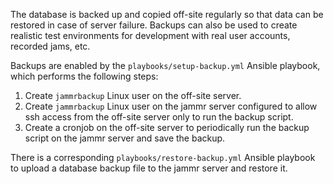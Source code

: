 The database is backed up and copied off-site regularly so that data can be
restored in case of server failure. Backups can also be used to create
realistic test environments for development with real user accounts, recorded
jams, etc.

Backups are enabled by the `playbooks/setup-backup.yml` Ansible playbook, which
performs the following steps:

1. Create `jammrbackup` Linux user on the off-site server.
1. Create `jammrbackup` Linux user on the jammr server configured to allow ssh
   access from the off-site server only to run the backup script.
1. Create a cronjob on the off-site server to periodically run the backup
   script on the jammr server and save the backup.

There is a corresponding `playbooks/restore-backup.yml` Ansible playbook to
upload a database backup file to the jammr server and restore it.
